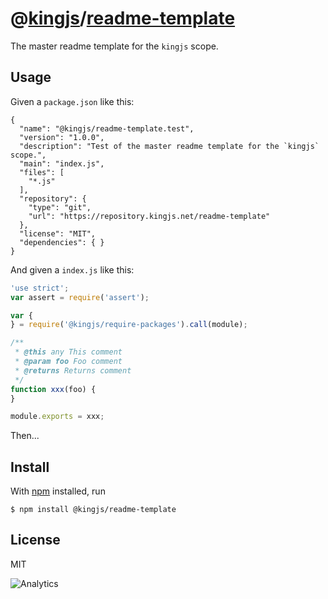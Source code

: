 # @[kingjs][@kingjs]/[readme-template][ns0]
The master readme template for the `kingjs` scope.
## Usage
Given a `package.json` like this:
```
{
  "name": "@kingjs/readme-template.test",
  "version": "1.0.0",
  "description": "Test of the master readme template for the `kingjs` scope.",
  "main": "index.js",
  "files": [
    "*.js"
  ],
  "repository": {
    "type": "git",
    "url": "https://repository.kingjs.net/readme-template"
  },
  "license": "MIT",
  "dependencies": { }
}

```
And given a `index.js` like this:
```js
'use strict';
var assert = require('assert');

var {
} = require('@kingjs/require-packages').call(module);

/**
 * @this any This comment
 * @param foo Foo comment
 * @returns Returns comment
 */
function xxx(foo) {
}

module.exports = xxx;
```
Then...
## Install
With [npm](https://npmjs.org/) installed, run
```
$ npm install @kingjs/readme-template
```
## License
MIT

![Analytics](https://analytics.kingjs.net/readme-template)

[@kingjs]: https://www.npmjs.com/package/kingjs
[ns0]: https://www.npmjs.com/package/@kingjs/readme-template

